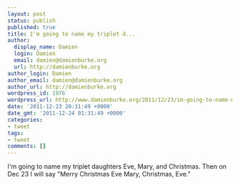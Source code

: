 ```yaml
---
layout: post
status: publish
published: true
title: I'm going to name my triplet d...
author:
  display_name: Damien
  login: Damien
  email: damien@damienburke.org
  url: http://damienburke.org
author_login: Damien
author_email: damien@damienburke.org
author_url: http://damienburke.org
wordpress_id: 1976
wordpress_url: http://www.damienburke.org/2011/12/23/im-going-to-name-my-triplet-d/
date: '2011-12-23 20:31:49 +0000'
date_gmt: '2011-12-24 01:31:49 +0000'
categories:
- tweet
tags:
- tweet
comments: []
---
```

<p>I'm going to name my triplet daughters Eve, Mary, and Christmas. Then on Dec 23 I will say "Merry Christmas Eve Mary, Christmas, Eve."</p>
